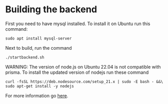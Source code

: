 # Building the backend
First you need to have mysql installed. To install it on Ubuntu run this command:
```
sudo apt install mysql-server
```

Next to build, run the command
```
./startbackend.sh
```

WARNING: The version of node.js on Ubuntu 22.04 is not compatible with prisma. To install the updated version of nodejs run these command
```
curl -fsSL https://deb.nodesource.com/setup_21.x | sudo -E bash - &&\
sudo apt-get install -y nodejs
```
For more information go [here](https://github.com/nodesource/distributions#debian-and-ubuntu-based-distributions).
